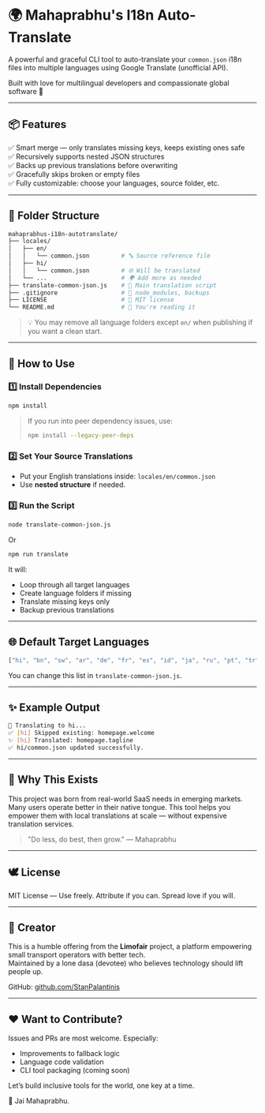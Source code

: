 # 🌍 Mahaprabhu's I18n Auto-Translate

A powerful and graceful CLI tool to auto-translate your `common.json` i18n files into multiple languages using Google Translate (unofficial API).

Built with love for multilingual developers and compassionate global software 🌸

---

## 📦 Features

✅ Smart merge — only translates missing keys, keeps existing ones safe  
✅ Recursively supports nested JSON structures  
✅ Backs up previous translations before overwriting  
✅ Gracefully skips broken or empty files  
✅ Fully customizable: choose your languages, source folder, etc.

---

## 📁 Folder Structure

```bash
mahaprabhus-i18n-autotranslate/
├── locales/
│   ├── en/
│   │   └── common.json         # 🔤 Source reference file
│   ├── hi/
│   │   └── common.json         # 🌐 Will be translated
│   └── ...                     # 🌍 Add more as needed
├── translate-common-json.js    # 🚀 Main translation script
├── .gitignore                  # 🚫 node_modules, backups
├── LICENSE                     # 📜 MIT license
└── README.md                   # 📘 You're reading it
```

> 💡 You may remove all language folders except `en/` when publishing if you want a clean start.

---

## 🚀 How to Use

### 1️⃣ Install Dependencies

```bash
npm install
```

> If you run into peer dependency issues, use:
> ```bash
> npm install --legacy-peer-deps
> ```

### 2️⃣ Set Your Source Translations
- Put your English translations inside: `locales/en/common.json`
- Use **nested structure** if needed.

### 3️⃣ Run the Script

```bash
node translate-common-json.js
```

Or

```bash
npm run translate
```

It will:
- Loop through all target languages
- Create language folders if missing
- Translate missing keys only
- Backup previous translations

---

## 🌐 Default Target Languages

```js
["hi", "bn", "sw", "ar", "de", "fr", "es", "id", "ja", "ru", "pt", "tr"]
```

You can change this list in `translate-common-json.js`.

---

## ✨ Example Output

```bash
🔁 Translating to hi...
✅ [hi] Skipped existing: homepage.welcome
✨ [hi] Translated: homepage.tagline
✅ hi/common.json updated successfully.
```

---

## 🧠 Why This Exists

This project was born from real-world SaaS needs in emerging markets.  
Many users operate better in their native tongue. This tool helps you empower them with local translations at scale — without expensive translation services.

> "Do less, do best, then grow." — Mahaprabhu

---

## 🕊 License

MIT License — Use freely. Attribute if you can. Spread love if you will.

---

## 👤 Creator

This is a humble offering from the **Limofair** project, a platform empowering small transport operators with better tech.  
Maintained by a lone dasa (devotee) who believes technology should lift people up.

GitHub: [github.com/StanPalantinis](https://github.com/StanPalantinis)

---

## ❤️ Want to Contribute?

Issues and PRs are most welcome. Especially:
- Improvements to fallback logic
- Language code validation
- CLI tool packaging (coming soon)

Let’s build inclusive tools for the world, one key at a time.

🙏 Jai Mahaprabhu.
